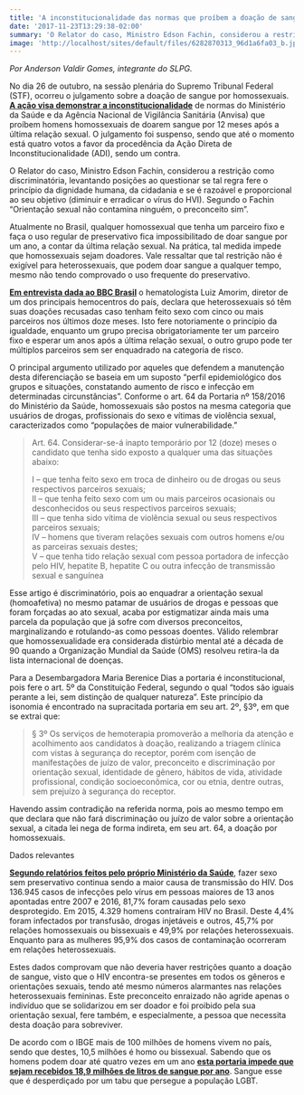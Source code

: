 ```yaml
---
title: 'A inconstitucionalidade das normas que proíbem a doação de sangue por homossexuais'
date: '2017-11-23T13:29:38-02:00'
summary: 'O Relator do caso, Ministro Edson Fachin, considerou a restrição como discriminatória, levantando posições ao questionar se tal regra fere o princípio da dignidade humana, da cidadania e se é razoável e proporcional ao seu objetivo (diminuir e erradicar o vírus do HVI). Segundo o Fachin “Orientação sexual não contamina ninguém, o preconceito sim”.'
image: 'http://localhost/sites/default/files/6282870313_96d1a6fa03_b.jpg'
---
```


_Por Anderson Valdir Gomes, integrante do SLPG._

No dia 26 de outubro, na sessão plenária do Supremo Tribunal Federal (STF), ocorreu o julgamento sobre a doação de sangue por homossexuais. **[A ação visa demonstrar a inconstitucionalidade](http://www.stf.jus.br/portal/processo/verProcessoAndamento.asp?incidente=4996495)** de normas do Ministério da Saúde e da Agência Nacional de Vigilância Sanitária (Anvisa) que proíbem homens homossexuais de doarem sangue por 12 meses após a última relação sexual. O julgamento foi suspenso, sendo que até o momento está quatro votos a favor da procedência da Ação Direta de Inconstitucionalidade (ADI), sendo um contra.

O Relator do caso, Ministro Edson Fachin, considerou a restrição como discriminatória, levantando posições ao questionar se tal regra fere o princípio da dignidade humana, da cidadania e se é razoável e proporcional ao seu objetivo (diminuir e erradicar o vírus do HVI). Segundo o Fachin “Orientação sexual não contamina ninguém, o preconceito sim”.

Atualmente no Brasil, qualquer homossexual que tenha um parceiro fixo e faça o uso regular de preservativo fica impossibilitado de doar sangue por um ano, a contar da última relação sexual. Na prática, tal medida impede que homossexuais sejam doadores. Vale ressaltar que tal restrição não é exigível para heterossexuais, que podem doar sangue a qualquer tempo, mesmo não tendo comprovado o uso frequente do preservativo.

**[Em entrevista dada ao BBC Brasil](https://g1.globo.com/bemestar/noticia/apos-fachin-defender-que-veto-a-doacao-de-sangue-por-gays-e-inconstitucional-stf-retoma-julgamento-entenda.ghtml)** o hematologista Luiz Amorim, diretor de um dos principais hemocentros do país, declara que heterossexuais só têm suas doações recusadas caso tenham feito sexo com cinco ou mais parceiros nos últimos doze meses. Isto fere notoriamente o princípio da igualdade, enquanto um grupo precisa obrigatoriamente ter um parceiro fixo e esperar um anos após a última relação sexual, o outro grupo pode ter múltiplos parceiros sem ser enquadrado na categoria de risco.

O principal argumento utilizado por aqueles que defendem a manutenção desta diferenciação se baseia em um suposto “perfil epidemiológico dos grupos e situações, constatando aumento de risco e infecção em determinadas circunstâncias”. Conforme o art. 64 da Portaria nº 158/2016 do Ministério da Saúde, homossexuais são postos na mesma categoria que usuários de drogas, profissionais do sexo e vítimas de violência sexual, caracterizados como “populações de maior vulnerabilidade.”

> Art. 64. Considerar-se-á inapto temporário por 12 (doze) meses o candidato que tenha sido exposto a qualquer uma das situações abaixo:
>
> I – que tenha feito sexo em troca de dinheiro ou de drogas ou seus respectivos parceiros sexuais;  
> II – que tenha feito sexo com um ou mais parceiros ocasionais ou desconhecidos ou seus respectivos parceiros sexuais;  
> III – que tenha sido vítima de violência sexual ou seus respectivos parceiros sexuais;  
> IV – homens que tiveram relações sexuais com outros homens e/ou as parceiras sexuais destes;  
> V – que tenha tido relação sexual com pessoa portadora de infecção pelo HIV, hepatite B, hepatite C ou outra infecção de transmissão sexual e sanguínea

Esse artigo é discriminatório, pois ao enquadrar a orientação sexual (homoafetiva) no mesmo patamar de usuários de drogas e pessoas que foram forçadas ao ato sexual, acaba por estigmatizar ainda mais uma parcela da população que já sofre com diversos preconceitos, marginalizando e rotulando-as como pessoas doentes. Válido relembrar que homossexualidade era considerada distúrbio mental até a década de 90 quando a Organização Mundial da Saúde (OMS) resolveu retira-la da lista internacional de doenças.

Para a Desembargadora Maria Berenice Dias a portaria é inconstitucional, pois fere o art. 5º da Constituição Federal, segundo o qual “todos são iguais perante a lei, sem distinção de qualquer natureza”. Este princípio da isonomia é encontrado na supracitada portaria em seu art. 2º, §3º, em que se extrai que:

> § 3º Os serviços de hemoterapia promoverão a melhoria da atenção e acolhimento aos candidatos à doação, realizando a triagem clínica com vistas à segurança do receptor, porém com isenção de manifestações de juízo de valor, preconceito e discriminação por orientação sexual, identidade de gênero, hábitos de vida, atividade profissional, condição socioeconômica, cor ou etnia, dentre outras, sem prejuízo à segurança do receptor.

Havendo assim contradição na referida norma, pois ao mesmo tempo em que declara que não fará discriminação ou juízo de valor sobre a orientação sexual, a citada lei nega de forma indireta, em seu art. 64, a doação por homossexuais.

Dados relevantes

**[Segundo relatórios feitos pelo próprio Ministério da Saúde](http://www.aids.gov.br/pt-br/pub/2015/boletim-epidemiologico-hivaids-2015)**, fazer sexo sem preservativo continua sendo a maior causa de transmissão do HIV. Dos 136.945 casos de infecções pelo vírus em pessoas maiores de 13 anos apontadas entre 2007 e 2016, 81,7% foram causadas pelo sexo desprotegido. Em 2015, 4.329 homens contraíram HIV no Brasil. Deste 4,4% foram infectados por transfusão, drogas injetáveis e outros, 45,7% por relações homossexuais ou bissexuais e 49,9% por relações heterossexuais. Enquanto para as mulheres 95,9% dos casos de contaminação ocorreram em relações heterossexuais.

Estes dados comprovam que não deveria haver restrições quanto a doação de sangue, visto que o HIV encontra-se presentes em todos os gêneros e orientações sexuais, tendo até mesmo números alarmantes nas relações heterossexuais femininas. Este preconceito enraizado não agride apenas o indivíduo que se solidarizou em ser doador e foi proibido pela sua orientação sexual, fere também, e especialmente, a pessoa que necessita desta doação para sobreviver.

De acordo com o IBGE mais de 100 milhões de homens vivem no país, sendo que destes, 10,5 milhões é homo ou bissexual. Sabendo que os homens podem doar até quatro vezes em um ano [**esta portaria impede que sejam recebidos 18,9 milhões de litros de sangue por ano**](https://super.abril.com.br/saude/brasil-desperdica-18-milhoes-de-litros-de-sangue-ao-ano-por-preconceito/). Sangue esse que é desperdiçado por um tabu que persegue a população LGBT.
